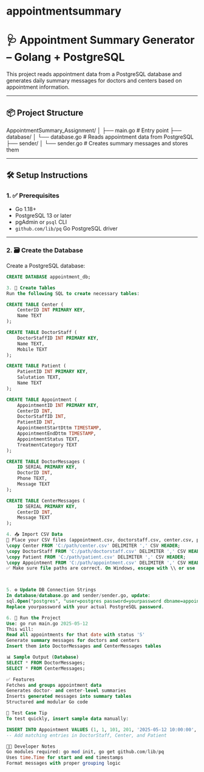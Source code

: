 # appointmentsummary
# 🩺 Appointment Summary Generator – Golang + PostgreSQL

This project reads appointment data from a PostgreSQL database and generates daily summary messages for doctors and centers based on appointment information.

---

## 📦 Project Structure

AppointmentSummary_Assignment/
│
├── main.go # Entry point
├── database/
│ └── database.go # Reads appointment data from PostgreSQL
├── sender/
│ └── sender.go # Creates summary messages and stores them

---

## 🛠️ Setup Instructions

### 1. ✅ Prerequisites

- Go 1.18+
- PostgreSQL 13 or later
- pgAdmin or `psql` CLI
- `github.com/lib/pq` Go PostgreSQL driver

---

### 2. 🗃️ Create the Database

Create a PostgreSQL database:

```sql
CREATE DATABASE appointment_db;

3. 🧱 Create Tables
Run the following SQL to create necessary tables:

CREATE TABLE Center (
    CenterID INT PRIMARY KEY,
    Name TEXT
);

CREATE TABLE DoctorStaff (
    DoctorStaffID INT PRIMARY KEY,
    Name TEXT,
    Mobile TEXT
);

CREATE TABLE Patient (
    PatientID INT PRIMARY KEY,
    Salutation TEXT,
    Name TEXT
);

CREATE TABLE Appointment (
    AppointmentID INT PRIMARY KEY,
    CenterID INT,
    DoctorStaffID INT,
    PatientID INT,
    AppointmentStartDttm TIMESTAMP,
    AppointmentEndDttm TIMESTAMP,
    AppointmentStatus TEXT,
    TreatmentCategory TEXT
);

CREATE TABLE DoctorMessages (
    ID SERIAL PRIMARY KEY,
    DoctorID INT,
    Phone TEXT,
    Message TEXT
);

CREATE TABLE CenterMessages (
    ID SERIAL PRIMARY KEY,
    CenterID INT,
    Message TEXT
);

4. 📥 Import CSV Data
📝 Place your CSV files (appointment.csv, doctorstaff.csv, center.csv, patient.csv) into the CSV Files/ folder, and import them into pgAdmin using the Import option or psql:
\copy Center FROM 'C:/path/center.csv' DELIMITER ',' CSV HEADER;
\copy DoctorStaff FROM 'C:/path/doctorstaff.csv' DELIMITER ',' CSV HEADER;
\copy Patient FROM 'C:/path/patient.csv' DELIMITER ',' CSV HEADER;
\copy Appointment FROM 'C:/path/appointment.csv' DELIMITER ',' CSV HEADER;
✅ Make sure file paths are correct. On Windows, escape with \\ or use double quotes.



5. ⚙️ Update DB Connection Strings
In database/database.go and sender/sender.go, update:
sql.Open("postgres", "user=postgres password=yourpassword dbname=appointment_db sslmode=disable")
Replace yourpassword with your actual PostgreSQL password.

6. 🚀 Run the Project
Use: go run main.go 2025-05-12
This will:
Read all appointments for that date with status 'S'
Generate summary messages for doctors and centers
Insert them into DoctorMessages and CenterMessages tables

📊 Sample Output (Database)
SELECT * FROM DoctorMessages;
SELECT * FROM CenterMessages;

✅ Features
Fetches and groups appointment data
Generates doctor- and center-level summaries
Inserts generated messages into summary tables
Structured and modular Go code

🧪 Test Case Tip
To test quickly, insert sample data manually:

INSERT INTO Appointment VALUES (1, 1, 101, 201, '2025-05-12 10:00:00', '2025-05-12 10:30:00', 'S', 'Dental');
-- Add matching entries in DoctorStaff, Center, and Patient

👩‍💻 Developer Notes
Go modules required: go mod init, go get github.com/lib/pq
Uses time.Time for start and end timestamps
Format messages with proper grouping logic

